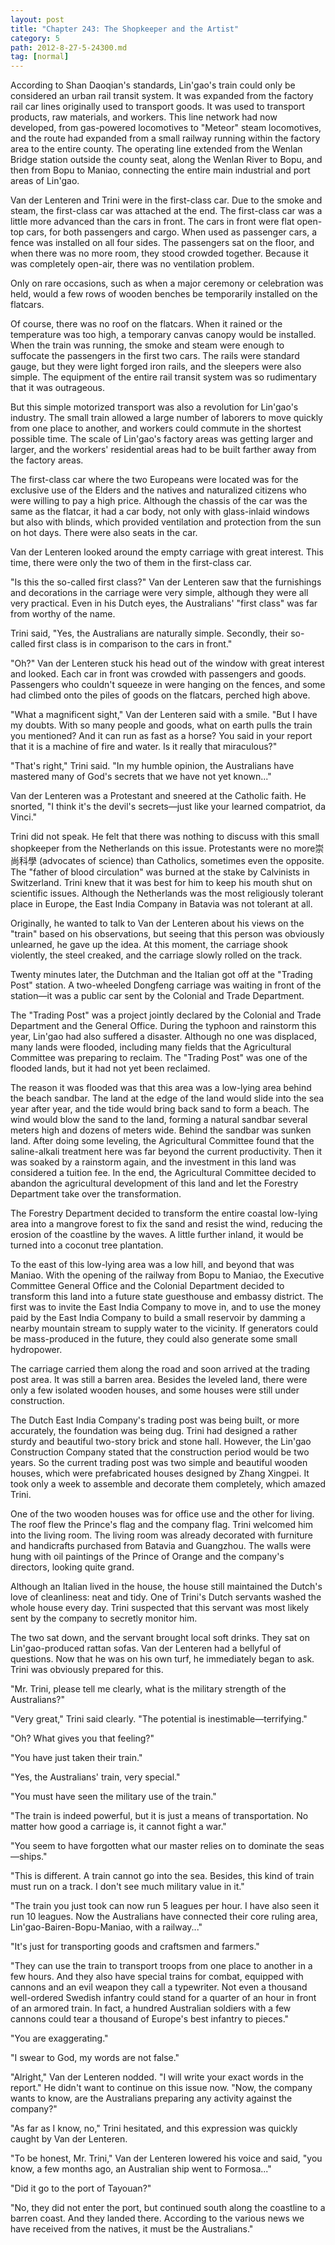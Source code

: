 ```yaml
---
layout: post
title: "Chapter 243: The Shopkeeper and the Artist"
category: 5
path: 2012-8-27-5-24300.md
tag: [normal]
---
```


According to Shan Daoqian's standards, Lin'gao's train could only be considered an urban rail transit system. It was expanded from the factory rail car lines originally used to transport goods. It was used to transport products, raw materials, and workers. This line network had now developed, from gas-powered locomotives to "Meteor" steam locomotives, and the route had expanded from a small railway running within the factory area to the entire county. The operating line extended from the Wenlan Bridge station outside the county seat, along the Wenlan River to Bopu, and then from Bopu to Maniao, connecting the entire main industrial and port areas of Lin'gao.

Van der Lenteren and Trini were in the first-class car. Due to the smoke and steam, the first-class car was attached at the end. The first-class car was a little more advanced than the cars in front. The cars in front were flat open-top cars, for both passengers and cargo. When used as passenger cars, a fence was installed on all four sides. The passengers sat on the floor, and when there was no more room, they stood crowded together. Because it was completely open-air, there was no ventilation problem.

Only on rare occasions, such as when a major ceremony or celebration was held, would a few rows of wooden benches be temporarily installed on the flatcars.

Of course, there was no roof on the flatcars. When it rained or the temperature was too high, a temporary canvas canopy would be installed. When the train was running, the smoke and steam were enough to suffocate the passengers in the first two cars. The rails were standard gauge, but they were light forged iron rails, and the sleepers were also simple. The equipment of the entire rail transit system was so rudimentary that it was outrageous.

But this simple motorized transport was also a revolution for Lin'gao's industry. The small train allowed a large number of laborers to move quickly from one place to another, and workers could commute in the shortest possible time. The scale of Lin'gao's factory areas was getting larger and larger, and the workers' residential areas had to be built farther away from the factory areas.

The first-class car where the two Europeans were located was for the exclusive use of the Elders and the natives and naturalized citizens who were willing to pay a high price. Although the chassis of the car was the same as the flatcar, it had a car body, not only with glass-inlaid windows but also with blinds, which provided ventilation and protection from the sun on hot days. There were also seats in the car.

Van der Lenteren looked around the empty carriage with great interest. This time, there were only the two of them in the first-class car.

"Is this the so-called first class?" Van der Lenteren saw that the furnishings and decorations in the carriage were very simple, although they were all very practical. Even in his Dutch eyes, the Australians' "first class" was far from worthy of the name.

Trini said, "Yes, the Australians are naturally simple. Secondly, their so-called first class is in comparison to the cars in front."

"Oh?" Van der Lenteren stuck his head out of the window with great interest and looked. Each car in front was crowded with passengers and goods. Passengers who couldn't squeeze in were hanging on the fences, and some had climbed onto the piles of goods on the flatcars, perched high above.

"What a magnificent sight," Van der Lenteren said with a smile. "But I have my doubts. With so many people and goods, what on earth pulls the train you mentioned? And it can run as fast as a horse? You said in your report that it is a machine of fire and water. Is it really that miraculous?"

"That's right," Trini said. "In my humble opinion, the Australians have mastered many of God's secrets that we have not yet known..."

Van der Lenteren was a Protestant and sneered at the Catholic faith. He snorted, "I think it's the devil's secrets—just like your learned compatriot, da Vinci."

Trini did not speak. He felt that there was nothing to discuss with this small shopkeeper from the Netherlands on this issue. Protestants were no more崇尚科學 (advocates of science) than Catholics, sometimes even the opposite. The "father of blood circulation" was burned at the stake by Calvinists in Switzerland. Trini knew that it was best for him to keep his mouth shut on scientific issues. Although the Netherlands was the most religiously tolerant place in Europe, the East India Company in Batavia was not tolerant at all.

Originally, he wanted to talk to Van der Lenteren about his views on the "train" based on his observations, but seeing that this person was obviously unlearned, he gave up the idea. At this moment, the carriage shook violently, the steel creaked, and the carriage slowly rolled on the track.

Twenty minutes later, the Dutchman and the Italian got off at the "Trading Post" station. A two-wheeled Dongfeng carriage was waiting in front of the station—it was a public car sent by the Colonial and Trade Department.

The "Trading Post" was a project jointly declared by the Colonial and Trade Department and the General Office. During the typhoon and rainstorm this year, Lin'gao had also suffered a disaster. Although no one was displaced, many lands were flooded, including many fields that the Agricultural Committee was preparing to reclaim. The "Trading Post" was one of the flooded lands, but it had not yet been reclaimed.

The reason it was flooded was that this area was a low-lying area behind the beach sandbar. The land at the edge of the land would slide into the sea year after year, and the tide would bring back sand to form a beach. The wind would blow the sand to the land, forming a natural sandbar several meters high and dozens of meters wide. Behind the sandbar was sunken land. After doing some leveling, the Agricultural Committee found that the saline-alkali treatment here was far beyond the current productivity. Then it was soaked by a rainstorm again, and the investment in this land was considered a tuition fee. In the end, the Agricultural Committee decided to abandon the agricultural development of this land and let the Forestry Department take over the transformation.

The Forestry Department decided to transform the entire coastal low-lying area into a mangrove forest to fix the sand and resist the wind, reducing the erosion of the coastline by the waves. A little further inland, it would be turned into a coconut tree plantation.

To the east of this low-lying area was a low hill, and beyond that was Maniao. With the opening of the railway from Bopu to Maniao, the Executive Committee General Office and the Colonial Department decided to transform this land into a future state guesthouse and embassy district. The first was to invite the East India Company to move in, and to use the money paid by the East India Company to build a small reservoir by damming a nearby mountain stream to supply water to the vicinity. If generators could be mass-produced in the future, they could also generate some small hydropower.

The carriage carried them along the road and soon arrived at the trading post area. It was still a barren area. Besides the leveled land, there were only a few isolated wooden houses, and some houses were still under construction.

The Dutch East India Company's trading post was being built, or more accurately, the foundation was being dug. Trini had designed a rather sturdy and beautiful two-story brick and stone hall. However, the Lin'gao Construction Company stated that the construction period would be two years. So the current trading post was two simple and beautiful wooden houses, which were prefabricated houses designed by Zhang Xingpei. It took only a week to assemble and decorate them completely, which amazed Trini.

One of the two wooden houses was for office use and the other for living. The roof flew the Prince's flag and the company flag. Trini welcomed him into the living room. The living room was already decorated with furniture and handicrafts purchased from Batavia and Guangzhou. The walls were hung with oil paintings of the Prince of Orange and the company's directors, looking quite grand.

Although an Italian lived in the house, the house still maintained the Dutch's love of cleanliness: neat and tidy. One of Trini's Dutch servants washed the whole house every day. Trini suspected that this servant was most likely sent by the company to secretly monitor him.

The two sat down, and the servant brought local soft drinks. They sat on Lin'gao-produced rattan sofas. Van der Lenteren had a bellyful of questions. Now that he was on his own turf, he immediately began to ask. Trini was obviously prepared for this.

"Mr. Trini, please tell me clearly, what is the military strength of the Australians?"

"Very great," Trini said clearly. "The potential is inestimable—terrifying."

"Oh? What gives you that feeling?"

"You have just taken their train."

"Yes, the Australians' train, very special."

"You must have seen the military use of the train."

"The train is indeed powerful, but it is just a means of transportation. No matter how good a carriage is, it cannot fight a war."

"You seem to have forgotten what our master relies on to dominate the seas—ships."

"This is different. A train cannot go into the sea. Besides, this kind of train must run on a track. I don't see much military value in it."

"The train you just took can now run 5 leagues per hour. I have also seen it run 10 leagues. Now the Australians have connected their core ruling area, Lin'gao-Bairen-Bopu-Maniao, with a railway..."

"It's just for transporting goods and craftsmen and farmers."

"They can use the train to transport troops from one place to another in a few hours. And they also have special trains for combat, equipped with cannons and an evil weapon they call a typewriter. Not even a thousand well-ordered Swedish infantry could stand for a quarter of an hour in front of an armored train. In fact, a hundred Australian soldiers with a few cannons could tear a thousand of Europe's best infantry to pieces."

"You are exaggerating."

"I swear to God, my words are not false."

"Alright," Van der Lenteren nodded. "I will write your exact words in the report." He didn't want to continue on this issue now. "Now, the company wants to know, are the Australians preparing any activity against the company?"

"As far as I know, no," Trini hesitated, and this expression was quickly caught by Van der Lenteren.

"To be honest, Mr. Trini," Van der Lenteren lowered his voice and said, "you know, a few months ago, an Australian ship went to Formosa..."

"Did it go to the port of Tayouan?"

"No, they did not enter the port, but continued south along the coastline to a barren coast. And they landed there. According to the various news we have received from the natives, it must be the Australians."
